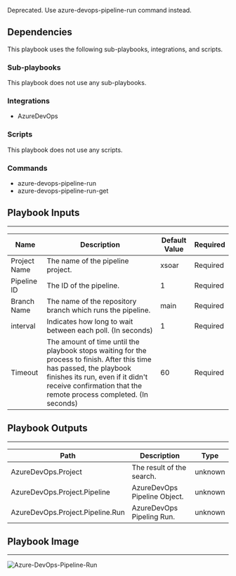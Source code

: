 Deprecated. Use azure-devops-pipeline-run command instead.

## Dependencies

This playbook uses the following sub-playbooks, integrations, and scripts.

### Sub-playbooks

This playbook does not use any sub-playbooks.

### Integrations

* AzureDevOps

### Scripts

This playbook does not use any scripts.

### Commands

* azure-devops-pipeline-run
* azure-devops-pipeline-run-get

## Playbook Inputs

---

| **Name** | **Description** | **Default Value** | **Required** |
| --- | --- | --- | --- |
| Project Name | The name of the pipeline project. | xsoar | Required |
| Pipeline ID | The ID of the pipeline. | 1 | Required |
| Branch Name | The name of the repository branch which runs the pipeline. | main | Required |
| interval | Indicates how long to wait between each poll. (In seconds) | 1 | Required |
| Timeout | The amount of time until the playbook stops waiting for the process to finish. After this time has passed, the playbook finishes its run, even if it didn't receive confirmation that the remote process completed. (In seconds) | 60 | Required |

## Playbook Outputs

---

| **Path** | **Description** | **Type** |
| --- | --- | --- |
| AzureDevOps.Project | The result of the search. | unknown |
| AzureDevOps.Project.Pipeline | AzureDevOps Pipeline Object. | unknown |
| AzureDevOps.Project.Pipeline.Run | AzureDevOps Pipeling Run. | unknown |

## Playbook Image

---

![Azure-DevOps-Pipeline-Run](../doc_files/Azure-DevOps-Pipeline-Run.png)
